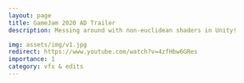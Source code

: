 ```yaml
---
layout: page
title: GameJam 2020 AD Trailer
description: Messing around with non-euclidean shaders in Unity!

img: assets/img/v1.jpg
redirect: https://www.youtube.com/watch?v=4zfHbw6GRes
importance: 1
category: vfx & edits
---
```


